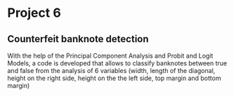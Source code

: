 # Project 6
## Counterfeit banknote detection
With the help of the Principal Component Analysis and Probit and Logit Models, a code is developed that allows to classify banknotes between true and false from the analysis of 6 variables (width, length of the diagonal, height on the right side, height on the the left side, top margin and bottom margin)
